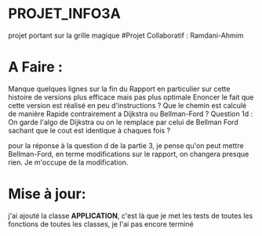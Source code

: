# PROJET_INFO3A
projet portant sur la grille magique
#Projet Collaboratif : Ramdani-Ahmim


# A Faire : 
Manque quelques lignes sur la fin du Rapport en particulier sur cette histoire de versions plus efficace mais pas  plus optimale
Enoncer le fait que cette version est réalisé en peu d'instructions ? 
Que le chemin est calculé de manière Rapide contrairement a Dijkstra ou Bellman-Ford ?
Question 1d : On garde l'algo de Dijkstra ou on le remplace par celui de Bellman Ford sachant que le cout est identique à chaques fois ?


pour la réponse à la question d de la partie 3, je pense qu'on peut mettre Bellman-Ford, en terme modifications sur le rapport, on changera presque rien. Je m'occupe de la modification.

# Mise à jour:
j'ai ajouté la classe **APPLICATION**, c'est là que je met les tests de toutes les fonctions de toutes les classes, je l'ai pas encore terminé

